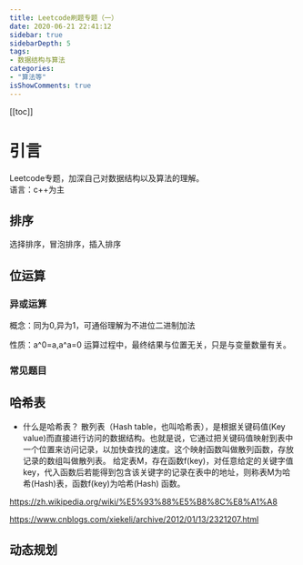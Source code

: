 ```yaml
---
title: Leetcode刷题专题（一）
date: 2020-06-21 22:41:12
sidebar: true
sidebarDepth: 5
tags:
- 数据结构与算法
categories:
- "算法等"
isShowComments: true
---
```

[[toc]]
# 引言

Leetcode专题，加深自己对数据结构以及算法的理解。<br/>
语言：c++为主

## 排序

选择排序，冒泡排序，插入排序

## 位运算

### 异或运算

概念：同为0,异为1，可通俗理解为不进位二进制加法

性质：a^0=a,a^a=0
运算过程中，最终结果与位置无关，只是与变量数量有关。

### 常见题目

## 哈希表

- 什么是哈希表？
散列表（Hash table，也叫哈希表），是根据关键码值(Key value)而直接进行访问的数据结构。也就是说，它通过把关键码值映射到表中一个位置来访问记录，以加快查找的速度。这个映射函数叫做散列函数，存放记录的数组叫做散列表。
给定表M，存在函数f(key)，对任意给定的关键字值key，代入函数后若能得到包含该关键字的记录在表中的地址，则称表M为哈希(Hash)表，函数f(key)为哈希(Hash) 函数。

https://zh.wikipedia.org/wiki/%E5%93%88%E5%B8%8C%E8%A1%A8

https://www.cnblogs.com/xiekeli/archive/2012/01/13/2321207.html


## 动态规划



